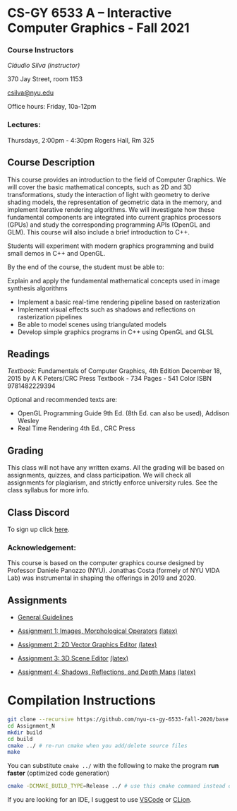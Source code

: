 # CS-GY 6533 A – Interactive Computer Graphics - Fall 2021

### Course Instructors
*Cláudio Silva (instructor)*

370 Jay Street, room 1153 

[csilva@nyu.edu](mailto:csilva@nyu.edu)

Office hours: Friday, 10a-12pm

### Lectures:
Thursdays, 2:00pm - 4:30pm
Rogers Hall, Rm 325

## Course Description

This course provides an introduction to the field of Computer Graphics. We will cover the basic mathematical concepts, such as 2D and 3D transformations, study the interaction of light with geometry to derive shading models, the representation of geometric data in the memory, and implement iterative rendering algorithms. We will investigate how these fundamental components are integrated into current graphics processors (GPUs) and study the corresponding programming APIs (OpenGL and GLM). This course will also include a brief introduction to C++. 

Students will experiment with modern graphics programming and build small demos in C++ and OpenGL. 

By the end of the course, the student must be able to: 

Explain and apply the fundamental mathematical concepts used in image synthesis algorithms 

* Implement a basic real-time rendering pipeline based on rasterization 
* Implement visual effects such as shadows and reflections on rasterization pipelines 
* Be able to model scenes using triangulated models 
* Develop simple graphics programs in C++ using OpenGL and GLSL 

## Readings 

*Textbook*:
Fundamentals of Computer Graphics, 4th Edition
December 18, 2015 by A K Peters/CRC Press
Textbook - 734 Pages - 541 Color
ISBN 9781482229394

Optional and recommended texts are:  
* OpenGL Programming Guide 9th Ed. (8th Ed. can also be used), Addison Wesley 
* Real Time Rendering 4th Ed., CRC Press 

## Grading 

This class will not have any written exams. All the grading will be based on assignments, quizzes, and class participation. We will check all assignments for plagiarism, and strictly enforce university rules. See the class syllabus for more info.

## Class Discord
To sign up click [here](https://discord.gg/PDK8DhE7P9).

### Acknowledgement: 
This course is based on the computer graphics course designed by Professor Daniele Panozzo (NYU). Jonathas Costa (formely of NYU VIDA Lab) was instrumental in shaping the offerings in 2019 and 2020. 

## Assignments

* [General Guidelines](General_Rules/General_Rules.md) 

* [Assignment 1: Images, Morphological Operators](Assignment_1/requirements/Assignment-1_Images.pdf) [(latex)](Assignment_1/requirements/Assignment-1_Images.tex)

* [Assignment 2: 2D Vector Graphics Editor](Assignment_2/requirements/Assignment-2_2D_Editor.pdf) [(latex)](Assignment_2/requirements/Assignment-2_2D_Editor.tex)

* [Assignment 3: 3D Scene Editor](Assignment_3/requirements/Assignment3_3D.pdf) [(latex)](Assignment_3/requirements/Assignment3_3D.tex)

* [Assignment 4: Shadows, Reflections, and Depth Maps](Assignment_4/requirements/Assignment4.pdf) [(latex)](Assignment_4/requirements/Assignment4.tex)

# Compilation Instructions

```bash
git clone --recursive https://github.com/nyu-cs-gy-6533-fall-2020/base # --recursive flag is necessary for dependencies
cd Assignment_N
mkdir build
cd build
cmake ../ # re-run cmake when you add/delete source files
make
```
You can substitute `cmake ../` with the following to make the program **run faster** (optimized code generation)
```bash
cmake -DCMAKE_BUILD_TYPE=Release ../ # use this cmake command instead of the previous linefor faster run
```

If you are looking for an IDE, I suggest to use [VSCode](https://code.visualstudio.com) or [CLion](https://www.jetbrains.com/clion/).
